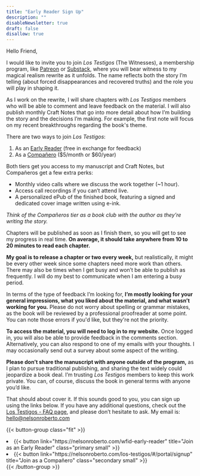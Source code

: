 ```yaml
---
title: "Early Reader Sign Up"
description: ""
disableNewsletter: true
draft: false
disallow: true
---
```


Hello Friend,

I would like to invite you to join _Los Testigos_ (The Witnesses), a membership program, like [Patreon](https://en.wikipedia.org/wiki/Patreon) or [Substack](https://en.wikipedia.org/wiki/Substack), where you will bear witness to my magical realism rewrite as it unfolds. The name reflects both the story I’m telling (about forced disappearances and recovered truths) and the role you will play in shaping it.

As I work on the rewrite, I will share chapters with _Los Testigos_ members who will be able to comment and leave feedback on the material. I will also publish monthly Craft Notes that go into more detail about how I’m building the story and the decisions I’m making. For example, the first note will focus on my recent breakthroughs regarding the book's theme.

There are two ways to join _Los Testigos_:

1. As an [Early Reader](https://nelsonroberto.com/wfid-early-reader) (free in exchange for feedback)
2. As a [Compañero](https://nelsonroberto.com/los-testigos/#/portal/signup) ($5/month or $60/year)

Both tiers get you access to my manuscript and Craft Notes, but Compañeros get a few extra perks:

- Monthly video calls where we discuss the work together (~1 hour).
- Access call recordings if you can’t attend live.
- A personalized ePub of the finished book, featuring a signed and dedicated cover image written using e-ink.

_Think of the Compañeros tier as a book club with the author as they’re writing the story._

Chapters will be published as soon as I finish them, so you will get to see my progress in real time. **On average, it should take anywhere from 10 to 20 minutes to read each chapter.**

**My goal is to release a chapter or two every week,** but realistically, it might be every other week since some chapters need more work than others. There may also be times when I get busy and won’t be able to publish as frequently. I will do my best to communicate when I am entering a busy period.

In terms of the type of feedback I’m looking for, **I’m mostly looking for your general impressions, what you liked about the material, and what wasn’t working for you.** Please do not worry about spelling or grammar mistakes, as the book will be reviewed by a professional proofreader at some point. You can note those errors if you'd like, but they're not the priority.

**To access the material, you will need to log in to my website.** Once logged in, you will also be able to provide feedback in the comments section. Alternatively, you can also respond to one of my emails with your thoughts. I may occasionally send out a survey about some aspect of the writing.

**Please don’t share the manuscript with anyone outside of the program,** as I plan to pursue traditional publishing, and sharing the text widely could jeopardize a book deal. I’m trusting _Los Testigos_ members to keep this work private. You can, of course, discuss the book in general terms with anyone you’d like.

That should about cover it. If this sounds good to you, you can sign up using the links below. If you have any additional questions, check out the [Los Testigos - FAQ page](https://nelsonroberto.com/los-testigos/#faqs), and please don’t hesitate to ask. My email is: <hello@nelsonroberto.com>

{{< button-group class="fit" >}}
<li>{{< button link="https://nelsonroberto.com/wfid-early-reader" title="Join as an Early Reader" class="primary small" >}}</li>
<li>{{< button link="https://nelsonroberto.com/los-testigos/#/portal/signup" title="Join as a Compañero" class="secondary small" >}}</li>
{{< /button-group >}}
